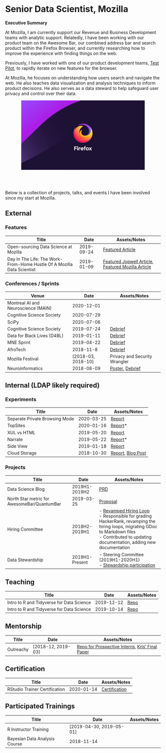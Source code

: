 # Senior Data Scientist, Mozilla
__Executive Summary__

At Mozilla, I am currently support our Revenue and Business Development teams with analytic support. Relatedly, I have been working with our product team on the Awesome Bar, our combined address bar and search product within the Firefox Browser, and currently researching how to improve the experience with finding things on the web.

Previously, I have worked with one of our product development teams, [Test Pilot](https://medium.com/firefox-test-pilot), to rapidly iterate on new features for the browser.

At Mozilla, he focuses on understanding how users search and navigate the web. He also teaches data visualization and analysis techniques to inform product decisions. He also serves as a data steward to help safeguard user privacy and control over their data.

<a href="https://mozilla.org">
  <p align="center"><img src=./assets/images/firefox.jpg alt="Mozilla Firefox" width=400></p>
</a><br><br>

Below is a collection of projects, talks, and events I have been involved since my start at Mozilla.



## External

### Features
Title | Date | Assets/Notes
----- | ---- | ------------
Open-sourcing Data Science at Mozilla | 2019-09-24 | [Featured Article](https://blog.mozilla.org/careers/data-science/)
Day In The Life: The Work-From-Home Hustle Of A Mozilla Data Scientist | 2019-01-09 | [Featured Jopwell Article](https://www.jopwell.com/thewell/posts/day-in-the-life-the-work-from-home-hustle-of-a-mozilla-data-scientist), [Featured Mozilla Article](https://blog.mozilla.org/careers/mozilla-data-scientist/)

### Conferences / Sprints
Venue | Date | Assets/Notes
----- | ---- | ------------
Montreal AI and Neuroscience (MAIN) | 2020-12-01 |
Cognitive Science Society | 2020-07-29 |
SciPy | 2020-07-06 |
Cognitive Science Society | 2019-07-24 | [Debrief](https://docs.google.com/document/d/1bzH86FgfnkuXQodxfGJHi289AcOle--2-WsXopYCHKQ/edit?usp=sharing)
Data for Black Lives (D4BL) | 2019-01-11 | [Debrief]()
MNE Sprint | 2019-04-22 | [Debrief](https://docs.google.com/document/d/1sm4M9OiGwLQwDiErlY2OJnQk2-LEYsCmlwRr7aiiOKo/edit)
AfroTech | 2018-11-8  | [Debrief]()
Mozilla Festival | [2018-03, 2018-10] | Privacy and Security Wrangler
Neuroinformatics | 2018-08-09 | [Poster](https://zenodo.org/record/3245428), [Debrief](https://docs.google.com/document/d/1-0yrt7bFzcNhD4_FLli95KV0qK_eVnIt0-fviUCKl4w/edit?usp=sharing)

## Internal (LDAP likely required)
### Experiments
<!-- (* note to self: migrate) -->
Title | Date | Assets/Notes
----- | ---- | ------------
Separate Private Browsing Mode | 2020-03-25 | [Report](https://mozilla-private.report/separate-search-default-in-private-browsing/index.html)
TopSites | 2020-01-16 | [Report](https://iodide.telemetry.mozilla.org/notebooks/390/?viewMode=report)*
XUL vs HTML | 2019-05-20 | [Report](https://mozilla-private.report/xul_html/index.html)
Narrate | 2019-05-22 | [Report](https://iodide.telemetry.mozilla.org/notebooks/15/?viewMode=report)*
Side View | 2019-01-18 | [Report](https://mozilla.report/post/testpilot/side_view/index.html)
Cloud Storage | 2018-10-30 | [Report](https://mozilla.report/post/testpilot/cloud_storage_v2/index.html), [Blog Post](https://medium.com/firefox-test-pilot/understanding-users-wants-and-needs-for-linking-cloud-storage-providers-d9a300269820)

### Projects
Title | Date | Assets/Notes
----- | ---- | ------------
Data Science Blog | 2019H1-2019H2 | [PRD](https://docs.google.com/document/d/1SxtWv-k-O5NLf-ClwgfV23w7ZSIiGDpNgD9QtL53wlo/edit)
North Star metric for AwesomeBar/QuantumBar | 2019-03-25 | [Proposal](https://docs.google.com/document/d/1ZcOuQVg_jTd8YLtMyaxiW5ikuxvs3zAqrrEqkGC4S0Q/edit)
Hiring Committee | 2018H2-2019H1 | - [Revamped Hiring Loop](https://github.com/mozilla/fx_data_interview/tree/master/data_science)<br /> - Responsible for grading HackerRank, revamping the hiring loops, migrating GDoc to Markdown files<br /> - Contributed to updating documentation, adding new documentation
Data Stewardship | 2019H1-Present | - Steering Committee (2019H1-2020H1) <br /> - [Stewardship participation](https://wiki.mozilla.org/Firefox/Data_Collection)

## Teaching
Title | Date | Assets/Notes
----- | ---- | ------------
Intro to R and Tidyverse for Data Science | 2019-12-12 | [Repo](https://github.com/teonbrooks/intro_to_rstudio_tidyverse/tree/mozv1.0)
Intro to R and Tidyverse for Data Science | 2019-10-14 | [Repo](https://github.com/cdhowe/atl-welcome-tidyverse)

## Mentorship
Title | Date | Assets/Notes
----- | ---- | ------------
Outreachy | [2018-12, 2019-03] | [Repo for Prospective Interns](https://github.com/mozilla-outreachy-datascience/outreachy-datascience), [Kris’ Final Paper](https://docs.google.com/document/d/1OFZj_HdNEAMtW9r6n_3U_yn1H3DB5CxTbNR1X7rAUV0/edit#heading=h.fgaxah84f8vg)

## Certification
Title | Date | Assets/Notes
----- | ---- | ------------
RStudio Trainer Certification | 2020-01-14 | [Certification](https://education.rstudio.com/trainers/people/brooks+teon/)

## Participated Trainings
Title | Date | Assets/Notes
----- | ---- | ------------
R Instructor Training | [2019-04-30, 2019-05-01] |
Bayesian Data Analysis Course | 2018-11-14 |

